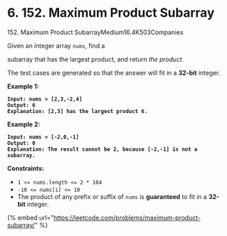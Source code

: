# 6. 152. Maximum Product Subarray

152\. Maximum Product SubarrayMedium16.4K503Companies

Given an integer array `nums`, find a&#x20;

subarray that has the largest product, and return _the product_.

The test cases are generated so that the answer will fit in a **32-bit** integer.

&#x20;

**Example 1:**

<pre><code><strong>Input: nums = [2,3,-2,4]
</strong><strong>Output: 6
</strong><strong>Explanation: [2,3] has the largest product 6.
</strong></code></pre>

**Example 2:**

<pre><code><strong>Input: nums = [-2,0,-1]
</strong><strong>Output: 0
</strong><strong>Explanation: The result cannot be 2, because [-2,-1] is not a subarray.
</strong></code></pre>

&#x20;

**Constraints:**

* `1 <= nums.length <= 2 * 104`
* `-10 <= nums[i] <= 10`
* The product of any prefix or suffix of `nums` is **guaranteed** to fit in a **32-bit** integer.



{% embed url="https://leetcode.com/problems/maximum-product-subarray/" %}

```javascript
```

